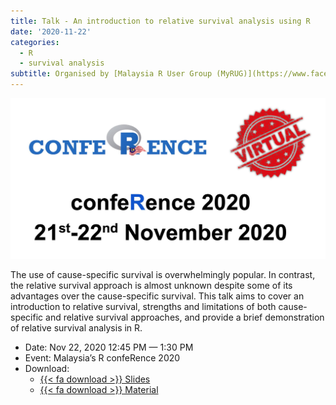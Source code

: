 ```yaml
---
title: Talk - An introduction to relative survival analysis using R
date: '2020-11-22'
categories: 
  - R
  - survival analysis
subtitle: Organised by [Malaysia R User Group (MyRUG)](https://www.facebook.com/rusergroupmalaysia/)
---
```


![](featured.jpg)

The use of cause-specific survival is overwhelmingly popular. In contrast, the relative survival approach is almost unknown despite some of its advantages over the cause-specific survival. This talk aims to cover an introduction to relative survival, strengths and limitations of both cause-specific and relative survival approaches, and provide a brief demonstration of relative survival analysis in R.

-   Date: Nov 22, 2020 12:45 PM — 1:30 PM
-   Event: Malaysia’s R confeRence 2020
-   Download:
    -   [{{< fa download >}} Slides](https://tengkuhanis.netlify.app/talks/rconf2020/conference2020#1)
    -   [{{< fa download >}} Material](https://github.com/tengku-hanis/relative-survival-nov2020)
